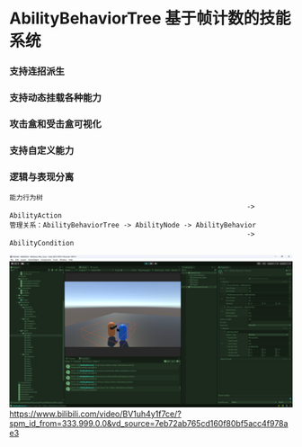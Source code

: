 # AbilityBehaviorTree 基于帧计数的技能系统

### 支持连招派生
### 支持动态挂载各种能力
### 攻击盒和受击盒可视化
### 支持自定义能力
### 逻辑与表现分离

```
能力行为树
                                                           -> AbilityAction 
管理关系：AbilityBehaviorTree -> AbilityNode -> AbilityBehavior 
                                                           -> AbilityCondition
```

![输入图片说明](Doc/Atk.png)
https://www.bilibili.com/video/BV1uh4y1f7ce/?spm_id_from=333.999.0.0&vd_source=7eb72ab765cd160f80bf5acc4f978ae3
